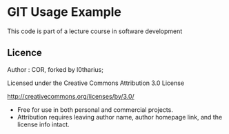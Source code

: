 # GIT Usage Example

This code is part of a lecture course in software development



## Licence

Author : COR, forked by l0tharius;

Licensed under the Creative Commons Attribution 3.0 License

http://creativecommons.org/licenses/by/3.0/

- Free for use in both personal and commercial projects.
- Attribution requires leaving author name, author homepage link, and the license info intact.
